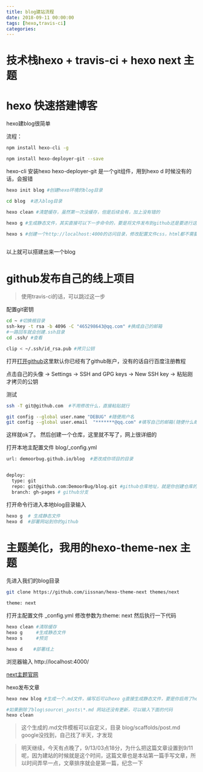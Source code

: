 ```yaml
---
title: blog建站流程
date: 2018-09-11 00:00:00
tags: [hexo,travis-ci]
categories:
---
```


# 技术栈hexo + travis-ci + hexo next 主题

# hexo 快速搭建博客
hexo建blog很简单

流程：

```bash
npm install hexo-cli -g

npm install hexo-deployer-git --save

```

hexo-cli 安装hexo
hexo-deployer-git 是一个git组件，用到hexo d 时候没有的话，会报错

```bash
hexo init blog #创建hexo环境的blog目录

cd blog  #进入blog目录

hexo clean #清楚缓存，虽然第一次没缓存，但是后续会有，加上没有错的

hexo g #生成静态文件，其实直接可以下一步命令的，要是将文件发布到github还是要进行这一步

hexo s #创建一个http://localhost:4000的访问目录，修改配置文件css，html都不需要重启访问(我踩的坑，填一下)
 
```
以上就可以搭建出来一个blog

# github发布自己的线上项目

>使用travis-ci的话，可以跳过这一步

配置git密钥

```bash
cd ~ #切换根目录
ssh-key -t rsa -b 4096 -C "465298643@qq.com" #换成自己的邮箱
#一路回车就会创建.ssh目录
cd .ssh/ #查看

clip < ~/.ssh/id_rsa.pub #拷贝公钥

```

打开[打开github](https://www.github.com)这里默认你已经有了github账户，没有的话自行百度注册教程

点击自己的头像 -> Settings -> SSH and GPG keys -> New SSH key -> 粘贴刚才拷贝的公钥

测试

```bash
ssh -T git@github.com  #不用修改什么，直接粘贴就行

git config --global user.name "DEBUG" #随便用户名
git config --global user.email  "*******@qq.com" #填写自己的邮箱(随便什么邮箱)

```
这样就ok了。
然后创建一个仓库，这里就不写了，网上很详细的



打开本地主配置文件 blog/_config.yml

```bash
url: demoorbug.github.io/blog  #更改成你项目的目录


deploy:
  type: git
  repo: git@github.com:DemoorBug/blog.git #github仓库地址，就是你创建仓库的地址，可以打开github进入仓库点击绿色按钮clone or download -> Use SSH
  branch: gh-pages # github分支
```
打开命令行进入本地blog目录输入

```bash
hexo g  # 生成静态文件
hexo d  #部署网站到你的github

```
# 主题美化，我用的hexo-theme-nex 主题
先进入我们的blog目录
```bash
git clone https://github.com/iissnan/hexo-theme-next themes/next

theme: next

```
打开主配置文件 _config.yml
修改参数为:theme: next
然后执行一下代码
```bash
hexo clean #清除缓存
hexo g     #生成静态文件
hexo s     #预览

hexo d    #部署线上
```
浏览器输入 http://localhost:4000/

[next主题官网](http://theme-next.iissnan.com/)

hexo发布文章
```bash
hexo new blog #生成一个.md文件，编写后可以hexo g直接生成静态文件，要是你启用了hexo s 就不用那么麻烦了，直接刷新网页就可以了

#如果删除了blog\source\_posts\*.md 网站还没有更新，可以输入下面的代码
hexo clean

```
> 这个生成的.md文件模板可以自定义，目录 blog/scaffolds/post.md google没找到，自己找了半天，才发现

> 明天继续，今天有点晚了，9/13/03点18分，为什么把这篇文章设置到9/11呢，因为建站的时候就是这个时间，这篇文章也是本站第一篇手写文章，所以时间弄早一点，文章排序就会是第一篇，纪念一下